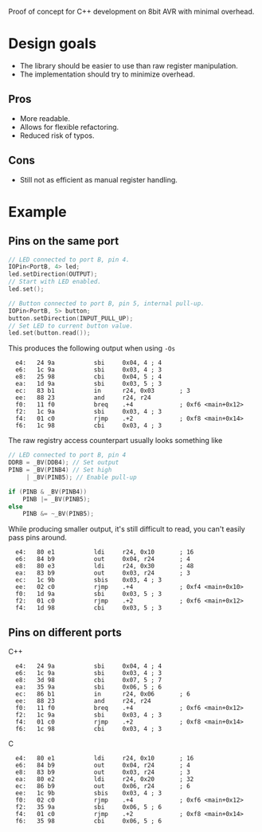 Proof of concept for C++ development on 8bit AVR with minimal overhead.

# Design goals
- The library should be easier to use than raw register manipulation.
- The implementation should try to minimize overhead.

## Pros
- More readable.
- Allows for flexible refactoring.
- Reduced risk of typos.

## Cons
- Still not as efficient as manual register handling.

# Example
## Pins on the same port
```cpp
// LED connected to port B, pin 4.
IOPin<PortB, 4> led;
led.setDirection(OUTPUT);
// Start with LED enabled.
led.set();

// Button connected to port B, pin 5, internal pull-up.
IOPin<PortB, 5> button;
button.setDirection(INPUT_PULL_UP);
// Set LED to current button value.
led.set(button.read());
```

This produces the following output when using `-Os`
```
  e4:   24 9a           sbi     0x04, 4 ; 4
  e6:   1c 9a           sbi     0x03, 4 ; 3
  e8:   25 98           cbi     0x04, 5 ; 4
  ea:   1d 9a           sbi     0x03, 5 ; 3
  ec:   83 b1           in      r24, 0x03       ; 3
  ee:   88 23           and     r24, r24
  f0:   11 f0           breq    .+4             ; 0xf6 <main+0x12>
  f2:   1c 9a           sbi     0x03, 4 ; 3
  f4:   01 c0           rjmp    .+2             ; 0xf8 <main+0x14>
  f6:   1c 98           cbi     0x03, 4 ; 3
```

The raw registry access counterpart usually looks something like
```cpp
// LED connected to port B, pin 4
DDRB = _BV(DDB4); // Set output
PINB = _BV(PINB4) // Set high
     | _BV(PINB5); // Enable pull-up

if (PINB & _BV(PINB4))
    PINB |= _BV(PINB5);
else
    PINB &= ~_BV(PINB5);
```

While producing smaller output, it's still difficult to read, you can't easily pass pins around. 

```
  e4:   80 e1           ldi     r24, 0x10       ; 16
  e6:   84 b9           out     0x04, r24       ; 4
  e8:   80 e3           ldi     r24, 0x30       ; 48
  ea:   83 b9           out     0x03, r24       ; 3
  ec:   1c 9b           sbis    0x03, 4 ; 3
  ee:   02 c0           rjmp    .+4             ; 0xf4 <main+0x10>
  f0:   1d 9a           sbi     0x03, 5 ; 3
  f2:   01 c0           rjmp    .+2             ; 0xf6 <main+0x12>
  f4:   1d 98           cbi     0x03, 5 ; 3
```

## Pins on different ports
C++
```
  e4:   24 9a           sbi     0x04, 4 ; 4
  e6:   1c 9a           sbi     0x03, 4 ; 3
  e8:   3d 98           cbi     0x07, 5 ; 7
  ea:   35 9a           sbi     0x06, 5 ; 6
  ec:   86 b1           in      r24, 0x06       ; 6
  ee:   88 23           and     r24, r24
  f0:   11 f0           breq    .+4             ; 0xf6 <main+0x12>
  f2:   1c 9a           sbi     0x03, 4 ; 3
  f4:   01 c0           rjmp    .+2             ; 0xf8 <main+0x14>
  f6:   1c 98           cbi     0x03, 4 ; 3
```

C
```
  e4:   80 e1           ldi     r24, 0x10       ; 16
  e6:   84 b9           out     0x04, r24       ; 4
  e8:   83 b9           out     0x03, r24       ; 3
  ea:   80 e2           ldi     r24, 0x20       ; 32
  ec:   86 b9           out     0x06, r24       ; 6
  ee:   1c 9b           sbis    0x03, 4 ; 3
  f0:   02 c0           rjmp    .+4             ; 0xf6 <main+0x12>
  f2:   35 9a           sbi     0x06, 5 ; 6
  f4:   01 c0           rjmp    .+2             ; 0xf8 <main+0x14>
  f6:   35 98           cbi     0x06, 5 ; 6
```